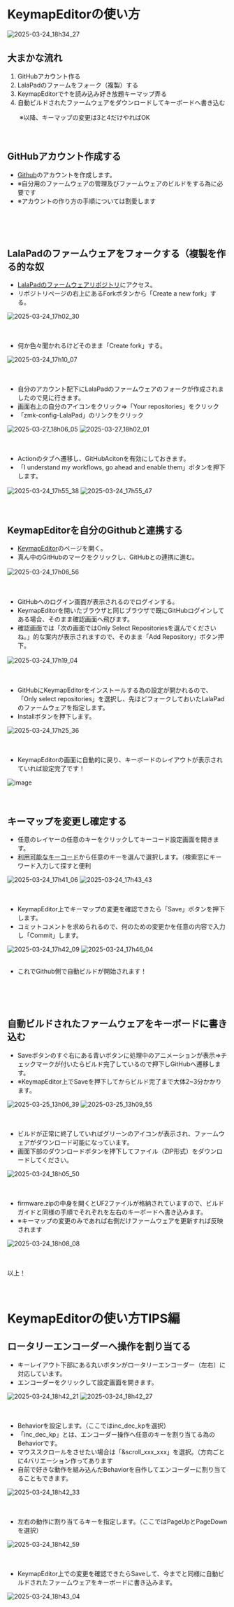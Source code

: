 # KeymapEditorの使い方

![2025-03-24_18h34_27](https://github.com/user-attachments/assets/f441e1f9-1883-4aeb-b50b-9203007a3ff9)


## 大まかな流れ
1. GitHubアカウント作る
2. LalaPadのファームをフォーク（複製）する
3. KeymapEditorで↑を読み込み好き放題キーマップ弄る
4. 自動ビルドされたファームウェアをダウンロードしてキーボードへ書き込む
   

　　※以降、キーマップの変更は3と4だけやればOK
<br/><br/><br/>
## GitHubアカウント作成する

- [Github](https://github.com/)のアカウントを作成します。
- ※自分用のファームウェアの管理及びファームウェアのビルドをする為に必要です
- ※アカウントの作り方の手順については割愛します
  
<br/><br/><br/>

## LalaPadのファームウェアをフォークする（複製を作る的な奴

- [LalaPadのファームウェアリポジトリ](https://github.com/ShiniNet/zmk-config-LalaPad)にアクセス。
- リポジトリページの右上にあるForkボタンから「Create a new fork」する。
  
![2025-03-24_17h02_30](https://github.com/user-attachments/assets/83ba61de-95b6-4205-b846-3ea2d9425638)
  <br/><br/><br/>

- 何か色々聞かれるけどそのまま「Create fork」する。
  
![2025-03-24_17h10_07](https://github.com/user-attachments/assets/979d11b1-d21e-41f8-a837-41f475fc9acd)
  <br/><br/><br/>

- 自分のアカウント配下にLalaPadのファームウェアのフォークが作成されましたので見に行きます。
- 画面右上の自分のアイコンをクリック⇒「Your repositories」をクリック
- 「zmk-config-LalaPad」のリンクをクリック
  
![2025-03-27_18h06_05](https://github.com/user-attachments/assets/05b1ee27-3395-4ef0-9dac-0d4bfc1d537c)
![2025-03-27_18h02_01](https://github.com/user-attachments/assets/92f25ad8-b127-4d55-84ea-9f958cffdec2)
<br/><br/><br/>

- Actionのタブへ遷移し、GitHubAcitonを有効にしておきます。
- 「I understand my workflows, go ahead and enable them」ボタンを押下します。
  
![2025-03-24_17h55_38](https://github.com/user-attachments/assets/1424bfe5-233d-450f-964b-d3a258d23b48)
![2025-03-24_17h55_47](https://github.com/user-attachments/assets/277b82c6-e40f-44be-a147-d23d4e13102e)
　<br/><br/><br/>

## KeymapEditorを自分のGithubと連携する
- [KeymapEditor](https://nickcoutsos.github.io/keymap-editor/)のページを開く。
- 真ん中のGitHubのマークをクリックし、GitHubとの連携に進む。

![2025-03-24_17h06_56](https://github.com/user-attachments/assets/059d3a29-8bce-4793-abbb-66ab9a10deba)
　<br/><br/><br/>
  
- GitHubへのログイン画面が表示されるのでログインする。
- KeymapEditorを開いたブラウザと同じブラウザで既にGitHubログインしてある場合、そのまま確認画面へ飛びます。
- 確認画面では「次の画面ではOnly Select Repositoriesを選んでくださいね。」的な案内が表示されますので、そのまま「Add Repository」ボタン押下。
  
![2025-03-24_17h19_04](https://github.com/user-attachments/assets/0a926dd6-21b8-435c-ac6d-74a7d2e0afe4)
　<br/><br/><br/>
  
- GitHubにKeymapEditorをインストールする為の設定が開かれるので、「Only select repositories」を選択し、先ほどフォークしておいたLalaPadのファームウェアを指定します。
- Installボタンを押下します。

![2025-03-24_17h25_36](https://github.com/user-attachments/assets/64fc769a-2f12-4fe5-9b8f-eb5cbf03b517)
<br/><br/><br/>
  
- KeymapEditorの画面に自動的に戻り、キーボードのレイアウトが表示されていれば設定完了です！

![image](https://github.com/user-attachments/assets/6bda1ac1-2d46-4539-bbc1-281369356032)
<br/><br/><br/>


## キーマップを変更し確定する

- 任意のレイヤーの任意のキーをクリックしてキーコード設定画面を開きます。
- [利用可能なキーコード](https://zmk.dev/docs/keymaps/list-of-keycodes)から任意のキーを選んで選択します。（検索窓にキーワード入力して探すと便利
  
![2025-03-24_17h41_06](https://github.com/user-attachments/assets/5795476b-f1cc-4fab-878e-158f3f38533c)
![2025-03-24_17h43_43](https://github.com/user-attachments/assets/a6b03ada-0493-40cc-9c71-ec8c58729990)
<br/><br/><br/>

- KeymapEditor上でキーマップの変更を確認できたら「Save」ボタンを押下します。
- コミットコメントを求められるので、何のための変更かを任意の内容で入力し「Commit」します。
  
![2025-03-24_17h42_09](https://github.com/user-attachments/assets/2bad05f5-5deb-4b87-a553-dd2efc70e8b7)
![2025-03-24_17h46_04](https://github.com/user-attachments/assets/995ab9f1-b199-4024-8d96-eef91981f367)
<br/><br/>
- これでGithub側で自動ビルドが開始されます！
  
<br/><br/><br/>

## 自動ビルドされたファームウェアをキーボードに書き込む

- Saveボタンのすぐ右にある青いボタンに処理中のアニメーションが表示⇒チェックマークが付いたらビルド完了しているので押下しGitHubへ遷移します。
- ※KeymapEditor上でSaveを押下してからビルド完了まで大体2~3分かかります。
  
![2025-03-25_13h06_39](https://github.com/user-attachments/assets/9c06b67d-1615-4b3d-af53-7a1c61262691)
![2025-03-25_13h09_55](https://github.com/user-attachments/assets/3aaed3c1-ba64-4122-ab73-0282d680700d)
<br/><br/><br/>


- ビルドが正常に終了していればグリーンのアイコンが表示され、ファームウェアがダウンロード可能になっています。
- 画面下部のダウンロードボタンを押下してファイル（ZIP形式）をダウンロードしてください。

![2025-03-24_18h05_50](https://github.com/user-attachments/assets/56f14e2f-5b2c-4f2e-b002-ae6869b6ee0f)
<br/><br/><br/>

- firmware.zipの中身を開くとUF2ファイルが格納されていますので、ビルドガイドと同様の手順でそれぞれを左右のキーボードへ書き込みます。
- ※キーマップの変更のみであれば右側だけファームウェアを更新すれば反映されます
  
![2025-03-24_18h08_08](https://github.com/user-attachments/assets/1f467a8d-5bf4-4919-bcfb-2fa0c616a931)
<br/><br/><br/>

以上！
<br/><br/><br/>


# KeymapEditorの使い方TIPS編

## ロータリーエンコーダーへ操作を割り当てる
- キーレイアウト下部にある丸いボタンがロータリーエンコーダー（左右）に対応しています。
- エンコーダーをクリックして設定画面を開きます。
  
![2025-03-24_18h42_21](https://github.com/user-attachments/assets/ffe97fb6-fa3b-442f-8bb8-b2aa764c12e8)
![2025-03-24_18h42_27](https://github.com/user-attachments/assets/10c299f3-6377-435a-8f24-e21cd2d35e8f)
<br/><br/><br/>


- Behaviorを設定します。（ここではinc_dec_kpを選択）
- 「inc_dec_kp」とは、エンコーダー操作へ任意のキーを割り当てる為のBehaviorです。
- マウススクロールをさせたい場合は「&scroll_xxx_xxx」を選択。（方向ごとに4バリエーション作ってあります
- 自前で好きな動作を組み込んだBehaviorを自作してエンコーダーに割り当てることもできます。
  
![2025-03-24_18h42_33](https://github.com/user-attachments/assets/818ced15-d792-4272-9f70-77b19a52fa11)
<br/><br/><br/>


- 左右の動作に割り当てるキーを指定します。（ここではPageUpとPageDownを選択）

![2025-03-24_18h42_59](https://github.com/user-attachments/assets/045812fe-09cb-4617-bff5-d0f5d30463fc)
<br/><br/><br/>

- KeymapEditor上での変更を確認できたらSaveして、今までと同様に自動ビルドされたファームウェアをキーボードに書き込みます。
  
![2025-03-24_18h43_04](https://github.com/user-attachments/assets/4b2c576e-5cb6-4e23-a297-fabd9b1c892c)
<br/><br/><br/>




